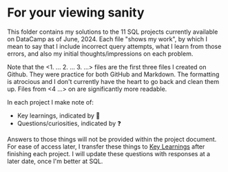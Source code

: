 # For your viewing sanity

This folder contains my solutions to the 11 SQL projects currently available on DataCamp as of June, 2024. Each file "shows my work", by which I mean to say that I include incorrect query attempts, what I learn from those errors, and also my initial thoughts/impressions on each problem. 

Note that the <1. ... 2. ... 3. ...> files are the first three files I created on Github. They were practice for both GitHub and Markdown. The formatting is atrocious and I don't currently have the heart to go back and clean them up. Files from <4 ...> on are significantly more readable.

In each project I make note of:
* Key learnings, indicated by 🧠
* Questions/curiosities, indicated by ❓

Answers to those things will not be provided within the project document. For ease of access later, I transfer these things to [Key Learnings](https://github.com/SuikaCider/coding_practice/blob/main/DataCamp/SQL/0.%20DataCamp%20key%20learnings.md) after finishing each project. I will update these questions with responses at a later date, once I'm better at SQL.

